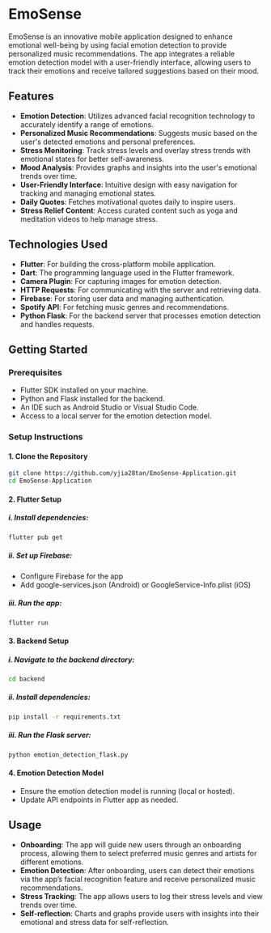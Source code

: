 # EmoSense

EmoSense is an innovative mobile application designed to enhance emotional well-being by using facial emotion detection to provide personalized music recommendations. The app integrates a reliable emotion detection model with a user-friendly interface, allowing users to track their emotions and receive tailored suggestions based on their mood.

## Features

- **Emotion Detection**: Utilizes advanced facial recognition technology to accurately identify a range of emotions.
- **Personalized Music Recommendations**: Suggests music based on the user's detected emotions and personal preferences.
- **Stress Monitoring**: Track stress levels and overlay stress trends with emotional states for better self-awareness.
- **Mood Analysis**: Provides graphs and insights into the user's emotional trends over time.
- **User-Friendly Interface**: Intuitive design with easy navigation for tracking and managing emotional states.
- **Daily Quotes**: Fetches motivational quotes daily to inspire users.
- **Stress Relief Content**: Access curated content such as yoga and meditation videos to help manage stress.

## Technologies Used

- **Flutter**: For building the cross-platform mobile application.
- **Dart**: The programming language used in the Flutter framework.
- **Camera Plugin**: For capturing images for emotion detection.
- **HTTP Requests**: For communicating with the server and retrieving data.
- **Firebase**: For storing user data and managing authentication.
- **Spotify API**: For fetching music genres and recommendations.
- **Python Flask**: For the backend server that processes emotion detection and handles requests.

## Getting Started

### Prerequisites

- Flutter SDK installed on your machine.
- Python and Flask installed for the backend.
- An IDE such as Android Studio or Visual Studio Code.
- Access to a local server for the emotion detection model.

### Setup Instructions

#### 1. Clone the Repository

```bash
git clone https://github.com/yjia28tan/EmoSense-Application.git
cd EmoSense-Application
```

#### 2. Flutter Setup
   ##### i. Install dependencies:
   ```bash
   flutter pub get
   ```
   
   ##### ii. Set up Firebase:
   - Configure Firebase for the app 
   - Add google-services.json (Android) or GoogleService-Info.plist (iOS)
   
   ##### iii. Run the app:
   ```bash
   flutter run
   ```

#### 3. Backend Setup
   ##### i. Navigate to the backend directory:
   ```bash
   cd backend
   ```
   
   ##### ii. Install dependencies:
   ```bash
   pip install -r requirements.txt
   ```
   
   ##### iii. Run the Flask server:
   ```bash
   python emotion_detection_flask.py
   ```

#### 4. Emotion Detection Model
   - Ensure the emotion detection model is running (local or hosted).
   - Update API endpoints in Flutter app as needed.

## Usage
- **Onboarding**: The app will guide new users through an onboarding process, allowing them to select preferred music genres and artists for different emotions.
- **Emotion Detection**: After onboarding, users can detect their emotions via the app’s facial recognition feature and receive personalized music recommendations.
- **Stress Tracking**: The app allows users to log their stress levels and view trends over time.
- **Self-reflection**: Charts and graphs provide users with insights into their emotional and stress data for self-reflection.
